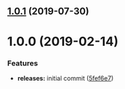 <a name="1.0.1"></a>
## [1.0.1](https://github.com/hypeJunction/elgg-snippets/compare/1.0.0...1.0.1) (2019-07-30)



<a name="1.0.0"></a>
# 1.0.0 (2019-02-14)


### Features

* **releases:** initial commit ([5fef6e7](https://github.com/hypeJunction/elgg-snippets/commit/5fef6e7))



